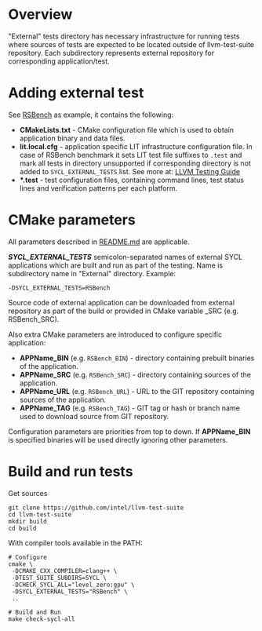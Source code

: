# Overview

"External" tests directory has necessary infrastructure for running tests where
sources of tests are expected to be located outside of llvm-test-suite
repository. Each subdirectory represents external repository for corresponding
application/test.

# Adding external test

See [RSBench](RSBench) as example, it contains the following:
 * **CMakeLists.txt** - CMake configuration file which is used to obtain
 application binary and data files.
 * **lit.local.cfg** - application specific LIT infrastructure configuration
   file. In case of RSBench benchmark it sets LIT test file suffixes to `.test`
   and mark all tests in directory unsupported if corresponding directory is
   not added to `SYCL_EXTERNAL_TESTS` list. See more at:
   [LLVM Testing Guide](https://llvm.org/docs/TestingGuide.html#platform-specific-tests)
 * **\*.test** - test configuration files, containing command lines, test
   status lines and verification patterns per each platform.

# CMake parameters

All parameters described in [README.md](../README.md#cmake-parameters) are
applicable.

***SYCL_EXTERNAL_TESTS*** semicolon-separated names of external SYCL
applications which are built and run as part of the testing. Name is
subdirectory name in "External" directory. Example:
```
-DSYCL_EXTERNAL_TESTS=RSBench
```
Source code of external application can be downloaded from external repository
as part of the build or provided in CMake variable <APPNAME>_SRC
(e.g. RSBench_SRC).

Also extra CMake parameters are introduced to configure specific
application:
   * **APPName_BIN** (e.g. `RSBench_BIN`) - directory containing prebuilt
     binaries of the application.
   * **APPName_SRC** (e.g. `RSBench_SRC`) - directory containing sources of the
     application.
   * **APPName_URL** (e.g. `RSBench_URL`) - URL to the GIT repository containing
     sources of the application.
   * **APPName_TAG** (e.g. `RSBench_TAG`) - GIT tag or hash or branch name used
     to download source from GIT repository.

Configuration parameters are priorities from top to down. If **APPName_BIN**
is specified binaries will be used directly ignoring other parameters.

# Build and run tests

Get sources

```
git clone https://github.com/intel/llvm-test-suite
cd llvm-test-suite
mkdir build
cd build
```

With compiler tools available in the PATH:

```
# Configure
cmake \
 -DCMAKE_CXX_COMPILER=clang++ \
 -DTEST_SUITE_SUBDIRS=SYCL \
 -DCHECK_SYCL_ALL="level_zero:gpu" \
 -DSYCL_EXTERNAL_TESTS="RSBench" \
 ..

# Build and Run
make check-sycl-all

```


